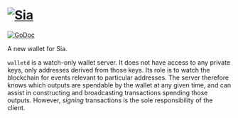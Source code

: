 # [![Sia](https://sia.tech/banners/sia-banner-expanded-walletd.png)](http://sia.tech)

[![GoDoc](https://godoc.org/go.sia.tech/walletd?status.svg)](https://godoc.org/go.sia.tech/walletd)

A new wallet for Sia.

`walletd` is a watch-only wallet server. It does not have access to any private
keys, only addresses derived from those keys. Its role is to watch the
blockchain for events relevant to particular addresses. The server therefore
knows which outputs are spendable by the wallet at any given time, and can
assist in constructing and broadcasting transactions spending those outputs.
However, *signing* transactions is the sole responsibility of the client.
